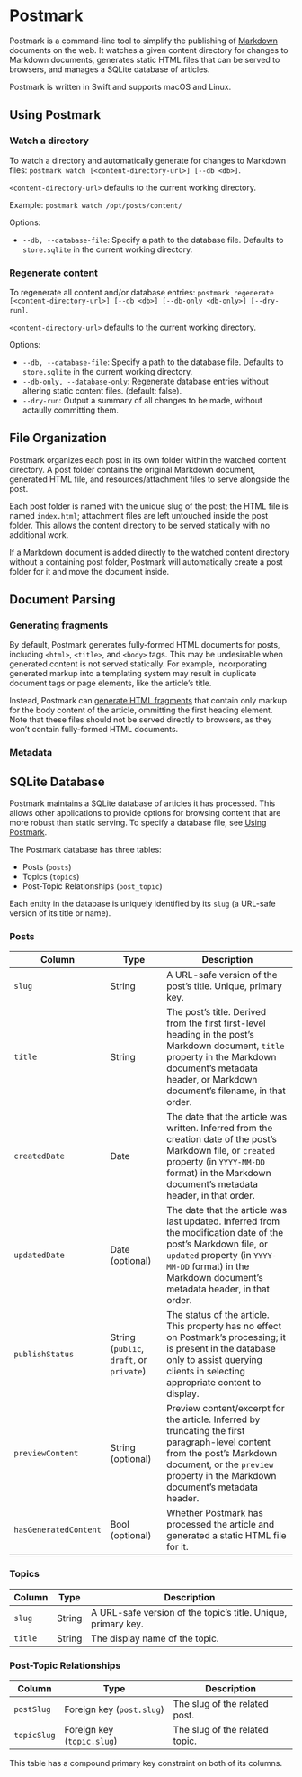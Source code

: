 # Postmark

Postmark is a command-line tool to simplify the publishing of [Markdown](https://daringfireball.net/projects/markdown) documents on the web. It watches a given content directory for changes to Markdown documents, generates static HTML files that can be served to browsers, and manages a SQLite database of articles.

Postmark is written in Swift and supports macOS and Linux.

## Using Postmark

### Watch a directory
To watch a directory and automatically generate for changes to Markdown files: `postmark watch [<content-directory-url>] [--db <db>]`.

`<content-directory-url>` defaults to the current working directory.

Example: `postmark watch /opt/posts/content/`

Options:

- `--db, --database-file`: Specify a path to the database file. Defaults to `store.sqlite` in the current working directory.

### Regenerate content
To regenerate all content and/or database entries: `postmark regenerate [<content-directory-url>] [--db <db>] [--db-only <db-only>] [--dry-run]`.

`<content-directory-url>` defaults to the current working directory.

Options:

- `--db, --database-file`: Specify a path to the database file. Defaults to `store.sqlite` in the current working directory.
- `--db-only, --database-only`: Regenerate database entries without altering static content files. (default: false).
- `--dry-run`: Output a summary of all changes to be made, without actaully committing them.

## File Organization

Postmark organizes each post in its own folder within the watched content directory. A post folder contains the original Markdown document, generated HTML file, and resources/attachment files to serve alongside the post.

Each post folder is named with the unique slug of the post; the HTML file is named `index.html`; attachment files are left untouched inside the post folder. This allows the content directory to be served statically with no additional work.

If a Markdown document is added directly to the watched content directory without a containing post folder, Postmark will automatically create a post folder for it and move the document inside.

## Document Parsing

### Generating fragments

By default, Postmark generates fully-formed HTML documents for posts, including `<html>`, `<title>`, and `<body>` tags. This may be undesirable when generated content is not served statically. For example, incorporating generated markup into a templating system may result in duplicate document tags or page elements, like the article’s title.

Instead, Postmark can [generate HTML fragments](#using-postmark) that contain only markup for the body content of the article, ommitting the first heading element. Note that these files should not be served directly to browsers, as they won’t contain fully-formed HTML documents.

### Metadata

## SQLite Database

Postmark maintains a SQLite database of articles it has processed. This allows other applications to provide options for browsing content that are more robust than static serving. To specify a database file, see [Using Postmark](#using-postmark).

The Postmark database has three tables:

- Posts (`posts`)
- Topics (`topics`)
- Post-Topic Relationships (`post_topic`)

Each entity in the database is uniquely identified by its `slug` (a URL-safe version of its title or name).

### Posts

Column | Type | Description
-------|------|------------
`slug` | String | A URL-safe version of the post’s title. Unique, primary key.
`title` | String | The post’s title. Derived from the first first-level heading in the post’s Markdown document, `title` property in the Markdown document’s metadata header, or Markdown document’s filename, in that order.
`createdDate` | Date | The date that the article was written. Inferred from the creation date of the post’s Markdown file, or `created` property (in `YYYY-MM-DD` format) in the Markdown document’s metadata header, in that order.
`updatedDate` | Date (optional) | The date that the article was last updated. Inferred from the modification date of the post’s Markdown file, or `updated` property (in `YYYY-MM-DD` format) in the Markdown document’s metadata header, in that order.
`publishStatus` | String (`public`, `draft`, or `private`) | The status of the article. This property has no effect on Postmark’s processing; it is present in the database only to assist querying clients in selecting appropriate content to display.
`previewContent` | String (optional) | Preview content/excerpt for the article. Inferred by truncating the first paragraph-level content from the post’s Markdown document, or the `preview` property in the Markdown document’s metadata header.
`hasGeneratedContent` | Bool (optional) | Whether Postmark has processed the article and generated a static HTML file for it.

### Topics

Column | Type | Description
-------|------|------------
`slug` | String | A URL-safe version of the topic’s title. Unique, primary key.
`title` | String | The display name of the topic.

### Post-Topic Relationships

Column | Type | Description
-------|------|------------
`postSlug` | Foreign key (`post.slug`) | The slug of the related post.
`topicSlug` | Foreign key (`topic.slug`) | The slug of the related topic.

This table has a compound primary key constraint on both of its columns.
